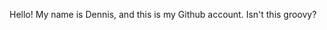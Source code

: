 Hello! My name is Dennis, and this is my Github account. Isn't this groovy?


<!--- Hello Michigan Marriage Pact! This is my Github where I have all of my coding projects!
--->

<!---
dennisfarmer/dennisfarmer is a ✨ special ✨ repository because its `README.md` (this file) appears on your GitHub profile.
You can click the Preview link to take a look at your changes.

- 👋 Hi, I’m @dennisfarmer
- 👀 I’m interested in ...
- 🌱 I’m currently learning ...
- 💞️ I’m looking to collaborate on ...
- 📫 How to reach me ...
--->
